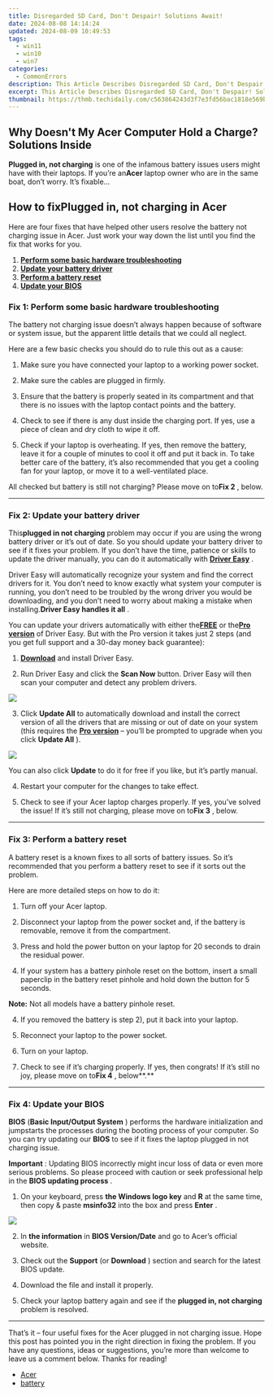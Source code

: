 ```yaml
---
title: Disregarded SD Card, Don't Despair! Solutions Await!
date: 2024-08-08 14:14:24
updated: 2024-08-09 10:49:53
tags:
  - win11
  - win10
  - win7
categories:
  - CommonErrors
description: This Article Describes Disregarded SD Card, Don't Despair! Solutions Await!
excerpt: This Article Describes Disregarded SD Card, Don't Despair! Solutions Await!
thumbnail: https://thmb.techidaily.com/c563864243d3f7e3fd56bac1818e569ba605d41e0c030694805518fde8726b0b.jpg
---
```


## Why Doesn't My Acer Computer Hold a Charge? Solutions Inside

**Plugged in, not charging** is one of the infamous battery issues users might have with their laptops. If you’re an**Acer** laptop owner who are in the same boat, don’t worry. It’s fixable…

## How to fix**Plugged in, not charging** in Acer

 Here are four fixes that have helped other users resolve the battery not charging issue in Acer. Just work your way down the list until you find the fix that works for you.

1. [**Perform some basic hardware troubleshooting**](https://tools.techidaily.com/drivereasy/download/)
2. **[Update your battery driver](https://tools.techidaily.com/drivereasy/download/)**
3. **[Perform a battery reset](https://tools.techidaily.com/drivereasy/download/)**
4. **[Update your BIOS](https://tools.techidaily.com/drivereasy/download/)**

### Fix 1: Perform some basic hardware troubleshooting

 The battery not charging issue doesn’t always happen because of software or system issue, but the apparent little details that we could all neglect.

Here are a few basic checks you should do to rule this out as a cause:

1) Make sure you have connected your laptop to a working power socket.

2) Make sure the cables are plugged in firmly.

3) Ensure that the battery is properly seated in its compartment and that there is no issues with the laptop contact points and the battery.

4) Check to see if there is any dust inside the charging port. If yes, use a piece of clean and dry cloth to wipe it off.

5) Check if your laptop is overheating. If yes, then remove the battery, leave it for a couple of minutes to cool it off and put it back in. To take better care of the battery, it’s also recommended that you get a cooling fan for your laptop, or move it to a well-ventilated place.

 All checked but battery is still not charging? Please move on to**Fix 2** , below.

---

### Fix 2: Update your battery driver

 This**plugged in not charging** problem may occur if you are using the wrong battery driver or it’s out of date. So you should update your battery driver to see if it fixes your problem. If you don’t have the time, patience or skills to update the driver manually, you can do it automatically with **[Driver Easy](https://tools.techidaily.com/drivereasy/download/)**  .

 Driver Easy will automatically recognize your system and find the correct drivers for it. You don’t need to know exactly what system your computer is running, you don’t need to be troubled by the wrong driver you would be downloading, and you don’t need to worry about making a mistake when installing.**Driver Easy handles it all** .

 You can update your drivers automatically with either the[**FREE**](https://tools.techidaily.com/drivereasy/download/) or the[**Pro version**](https://tools.techidaily.com/drivereasy/download/) of Driver Easy. But with the Pro version it takes just 2 steps (and you get full support and a 30-day money back guarantee):

 1) **[Download](https://tools.techidaily.com/drivereasy/download/)**  and install Driver Easy.

 2) Run Driver Easy and click the **Scan Now** button. Driver Easy will then scan your computer and detect any problem drivers.

![](https://images.drivereasy.com/wp-content/uploads/2019/01/image-53.png)

 3) Click **Update All** to automatically download and install the correct version of all the drivers that are missing or out of date on your system (this requires the[](https://tools.techidaily.com/drivereasy/download/) **[Pro version](https://tools.techidaily.com/drivereasy/download/)**  – you’ll be prompted to upgrade when you click **Update All** ).

![](https://images.drivereasy.com/wp-content/uploads/2019/01/image-54.png)

 You can also click **Update** to do it for free if you like, but it’s partly manual.

4) Restart your computer for the changes to take effect.

5) Check to see if your Acer laptop charges properly. If yes, you’ve solved the issue! If it’s still not charging, please move on to**Fix 3** , below.

---

### Fix 3: Perform a battery reset

 A battery reset is a known fixes to all sorts of battery issues. So it’s recommended that you perform a battery reset to see if it sorts out the problem.

Here are more detailed steps on how to do it:

1) Turn off your Acer laptop.

2) Disconnect your laptop from the power socket and, if the battery is removable, remove it from the compartment.

3) Press and hold the power button on your laptop for 20 seconds to drain the residual power.

4) If your system has a battery pinhole reset on the bottom, insert a small paperclip in the battery reset pinhole and hold down the button for 5 seconds.

**Note:** Not all models have a battery pinhole reset.

4) If you removed the battery is step 2), put it back into your laptop.

5) Reconnect your laptop to the power socket.

6) Turn on your laptop.

7) Check to see if it’s charging properly. If yes, then congrats! If it’s still no joy, please move on to**Fix 4** , below**.**

---

### Fix 4: Update your BIOS

**BIOS** (**Basic Input/Output System** ) performs the hardware initialization and jumpstarts the processes during the booting process of your computer. So you can try updating our **BIOS** to see if it fixes the laptop plugged in not charging issue.

**Important** : Updating BIOS incorrectly might incur loss of data or even more serious problems. So please proceed with caution or seek professional help in the **BIOS updating process** .

 1) On your keyboard, press **the Windows logo key** and **R** at the same time, then copy & paste **msinfo32**  into the box and press **Enter** .

![](https://images.drivereasy.com/wp-content/uploads/2018/08/img_5b714e5d73e95.png)

 2) In **the information** in **BIOS Version/Date**  and go to Acer’s official website.

 3) Check out the **Support** (or **Download** ) section and search for the latest BIOS update.

 4) Download the file and install it properly.

 5) Check your laptop battery again and see if the **plugged in, not charging**  problem is resolved.

---

 That’s it – four useful fixes for the Acer plugged in not charging issue. Hope this post has pointed you in the right direction in fixing the problem. If you have any questions, ideas or suggestions, you’re more than welcome to leave us a comment below. Thanks for reading!

* [Acer](https://tools.techidaily.com/drivereasy/download/)
* [battery](https://tools.techidaily.com/drivereasy/download/)

<ins class="adsbygoogle"
     style="display:block"
     data-ad-format="autorelaxed"
     data-ad-client="ca-pub-7571918770474297"
     data-ad-slot="1223367746"></ins>



<ins class="adsbygoogle"
     style="display:block"
     data-ad-client="ca-pub-7571918770474297"
     data-ad-slot="8358498916"
     data-ad-format="auto"
     data-full-width-responsive="true"></ins>
